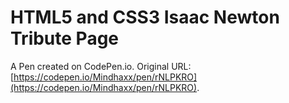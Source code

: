 # HTML5 and CSS3 Isaac Newton Tribute Page

A Pen created on CodePen.io. Original URL: [https://codepen.io/Mindhaxx/pen/rNLPKRO](https://codepen.io/Mindhaxx/pen/rNLPKRO).


